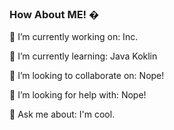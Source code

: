 ### How About ME! �

 🔭 I’m currently working on: Inc.
 
 🌱 I’m currently learning: Java Koklin
 
 👯 I’m looking to collaborate on: Nope!
 
 🤔 I’m looking for help with: Nope!
 
 💬 Ask me about: I'm cool.
